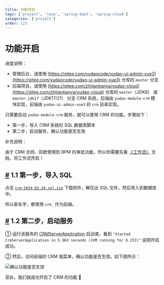 ```yaml
---
title: 功能开启
tags: ['project', 'java', 'spring-boot', 'spring-cloud']
categories: ['project']
order: 123
---
```

# 功能开启

进度说明：

 * 管理后台，请使用 [https://gitee.com/yudaocode/yudao-ui-admin-vue3](https://gitee.com/yudaocode/yudao-ui-admin-vue3) 仓库的 `master` 分支
* 后端项目，请使用 [https://gitee.com/zhijiantianya/yudao-cloud](https://gitee.com/zhijiantianya/yudao-cloud) 仓库的 `master`（JDK8） 或 `master-jdk17`（JDK17/21） 分支
 CRM 系统，后端由 `yudao-module-crm` 模块实现，前端由 `yudao-ui-admin-vue3` 的 `crm` 目录实现。

 只需要启动 `yudao-module-crm` 服务，就可以使用 CRM 的功能。步骤如下：

 * 第一步，导入 CRM 系统的 SQL 数据库脚本
* 第二步，启动服务，确认功能是否生效

 补充说明：

 由于 CRM 合同、回款使用到 BPM 的审批功能，所以你需要先看 [《工作流》](/bpm/) 文档，将工作流开启！

 ## [#](#_1-1-第一步-导入-sql) 1.1 第一步，导入 SQL

 点击 [`crm-2024-02-26.sql.zip`](https://t.zsxq.com/15v3qYyNi) 下载附件，解压出 SQL 文件，然后导入到数据库中。

 所以表名字，都使用 `crm_` 作为前缀。

 ## [#](#_1-2-第二步-启动服务) 1.2 第二步，启动服务

 ① 运行该服务的 [CRMServerApplication](https://github.com/YunaiV/yudao-cloud/blob/master/yudao-module-crm/yudao-module-crm-biz/src/main/java/cn/iocoder/yudao/module/crm/CrmServerApplication.java) 启动类，看到 `"Started CrmServerApplication in 5.963 seconds (JVM running for 6.253)"` 说明开启成功。

 ② 然后，访问前端的 CRM 城菜单，确认功能是否生效。如下图所示：

 ![确认功能是否生效](https://cloud.iocoder.cn/img/CRM%E6%89%8B%E5%86%8C/%E5%8A%9F%E8%83%BD%E6%BC%94%E7%A4%BA/%E7%AE%A1%E7%90%86%E5%90%8E%E5%8F%B0.png)

 至此，我们就成功开启了 CRM 的功能 🙂
